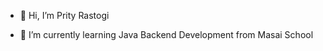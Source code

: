 - 👋 Hi, I’m Prity Rastogi
  
- 🌱 I’m currently learning Java Backend Development from Masai School

<!---
PrityRastogi16/PrityRastogi16 is a ✨ special ✨ repository because its `README.md` (this file) appears on your GitHub profile.
You can click the Preview link to take a look at your changes.
--->
